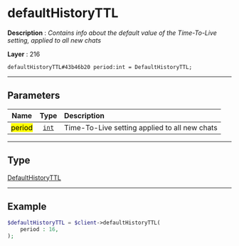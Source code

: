 # defaultHistoryTTL

**Description** : *Contains info about the default value of the Time\-To\-Live setting, applied to all new chats*

**Layer** : 216

```tl
defaultHistoryTTL#43b46b20 period:int = DefaultHistoryTTL;
```

---

## Parameters

| Name | Type | Description |
| :---: | :---: | :--- |
| <mark>period</mark> | [`int`](type/int) | Time-To-Live setting applied to all new chats |

---

## Type

[DefaultHistoryTTL](type/DefaultHistoryTTL)

---

## Example

```php
$defaultHistoryTTL = $client->defaultHistoryTTL(
	period : 16,
);
```